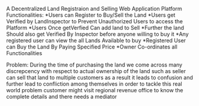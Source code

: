 A Decentralized Land Registraion and Selling Web Application Platform Functionalities:
*Users can Register to Buy/Sell the Land
*Users get Verified by LandInspector to Prevent Unauthorized Users to access the Platform 
*Users Once getVerfied Can add land to Sell *Further the land Should also get Verified By Inspector before anyone willing to buy it
*Any registered user can view the all Lands Available to buy
*Registered User can Buy the Land By Paying Specified Price 
*Owner Co-ordinates all Functionalities

Problem: During the time of purchasing the land we come across many discrepcency with respect to actual ownership of the land such as seller can sell that land to multiple customers as a result it leads to confusion and further lead to confliction among themselves in order to tackle this real world problem customer might visit regional revenue office to know the complete details and there needs a mediator
